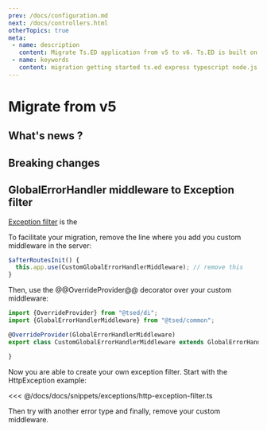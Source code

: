 ```yaml
---
prev: /docs/configuration.md
next: /docs/controllers.html
otherTopics: true
meta:
 - name: description
   content: Migrate Ts.ED application from v5 to v6. Ts.ED is built on top of Express and uses TypeScript language.
 - name: keywords
   content: migration getting started ts.ed express typescript node.js javascript decorators mvc class models
---
```

# Migrate from v5

## What's news ?

## Breaking changes


## GlobalErrorHandler middleware to Exception filter

[Exception filter]() is the 

To facilitate your migration, remove the line where you add you custom middleware in the server:

```typescript
$afterRoutesInit() {
  this.app.use(CustomGlobalErrorHandlerMiddleware); // remove this
}
```

Then, use the @@OverrideProvider@@ decorator over your custom middleware:

```typescript
import {OverrideProvider} from "@tsed/di";
import {GlobalErrorHandlerMiddleware} from "@tsed/common";

@OverrideProvider(GlobalErrorHandlerMiddleware)
export class CustomGlobalErrorHandlerMiddleware extends GlobalErrorHandlerMiddleware {

}
```

Now you are able to create your own exception filter. Start with the HttpException example:

<<< @/docs/docs/snippets/exceptions/http-exception-filter.ts

Then try with another error type and finally, remove your custom middleware. 